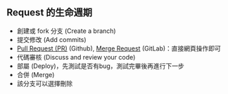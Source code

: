 ## Request 的生命週期
- 創建或 fork 分支 (Create a branch)
- 提交修改 (Add commits)
- [Pull Request (PR)](Git%20Flow/Pull%20Request%20(PR).md) (Github), [Merge Request](Git%20Flow/Merge%20Request.md) (GitLab)：直接網頁操作即可
- 代碼審核 (Discuss and review your code)
- 部屬 (Deploy)，先測試是否有bug，測試完畢後再進行下一步
- 合併 (Merge)
- 該分支可以選擇刪除